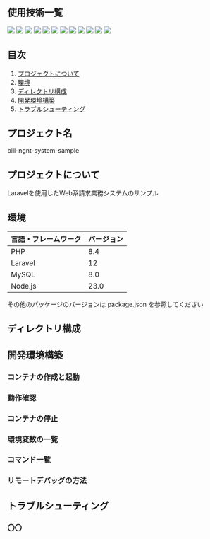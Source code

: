 <div id="top"></div>

## 使用技術一覧

<!-- シールド一覧 -->
<!-- 該当するプロジェクトの中から任意のものを選ぶ-->
<p style="display: inline">
  <!-- フロントエンドのフレームワーク一覧 -->
  
  <!-- バックエンドのフレームワーク一覧 -->
  <img src="https://img.shields.io/badge/-Laravel-FF2D20.svg?logo=Laravel&logoColor=FFFFFF&style=for-the-badge">
  <!-- バックエンドの言語一覧 -->
  <img src="https://img.shields.io/badge/-PHP-777BB4.svg?logo=php&logoColor=FFFFFF&style=for-the-badge">
  <!-- ミドルウェア一覧 -->
  <img src="https://img.shields.io/badge/-MySQL-4479A1.svg?logo=mysql&logoColor=FFFFFF&style=for-the-badge">
  <!-- インフラ一覧 -->
 <img src="https://img.shields.io/badge/-AWS EC2-FF9900.svg?logo=amazonec2&logoColor=FFFFFF&style=for-the-badge">
<img src="https://img.shields.io/badge/-AWS RDS-527FFF.svg?logo=amazonrds&logoColor=FFFFFF&style=for-the-badge">
<img src="https://img.shields.io/badge/-AWS S3-569A31.svg?logo=amazons3&logoColor=FFFFFF&style=for-the-badge">
<img src="https://img.shields.io/badge/-AWS Lambda-FF9900.svg?logo=awslambda&logoColor=FFFFFF&style=for-the-badge">
<img src="https://img.shields.io/badge/-AWS SES-DD344C.svg?logo=amazonsimpleemailservice&logoColor=FFFFFF&style=for-the-badge">
<img src="https://img.shields.io/badge/-AWS SQS-FF4F8B.svg?logo=amazonsqs&logoColor=FFFFFF&style=for-the-badge">
<img src="https://img.shields.io/badge/-AWS CloudWatch-FF4F8B.svg?logo=amazoncloudwatch&logoColor=FFFFFF&style=for-the-badge">
<img src="https://img.shields.io/badge/-AWS SecretManager-DD344C.svg?logo=awssecretsmanager&logoColor=FFFFFF&style=for-the-badge">
<img src="https://img.shields.io/badge/-Git-F05032.svg?logo=git&logoColor=FFFFFF&style=for-the-badge">  
</p>

## 目次

1. [プロジェクトについて](#プロジェクトについて)
2. [環境](#環境)
3. [ディレクトリ構成](#ディレクトリ構成)
4. [開発環境構築](#開発環境構築)
5. [トラブルシューティング](#トラブルシューティング)

<!-- プロジェクト名を記載 -->

## プロジェクト名

bill-ngnt-system-sample

<!-- プロジェクトについて -->

## プロジェクトについて

Laravelを使用したWeb系請求業務システムのサンプル

<!-- プロジェクトの概要を記載 -->

## 環境

<!-- 言語、フレームワーク、ミドルウェア、インフラの一覧とバージョンを記載 -->

| 言語・フレームワーク  | バージョン |
| --------------------- | ---------- |
| PHP                   | 8.4        |
| Laravel               | 12         |
| MySQL                 | 8.0        |
| Node.js               | 23.0       |

その他のパッケージのバージョンは package.json を参照してください

## ディレクトリ構成

<!-- Treeコマンドを使ってディレクトリ構成を記載 -->

## 開発環境構築

<!-- コンテナの作成方法、パッケージのインストール方法など、開発環境構築に必要な情報を記載 -->

### コンテナの作成と起動

### 動作確認

### コンテナの停止

### 環境変数の一覧

### コマンド一覧

### リモートデバッグの方法

## トラブルシューティング

### 〇〇
